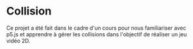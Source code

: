 # Collision

Ce projet a été fait dans le cadre d'un cours pour nous familiariser avec p5.js et apprendre à gérer les collisions dans l'objectif de réaliser un jeu vidéo 2D.
